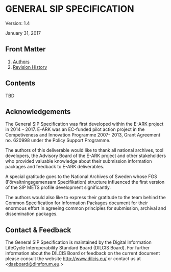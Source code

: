 GENERAL SIP SPECIFICATION
=============================================

Version: 1.4

January 31, 2017

Front Matter
------------
1. [Authors](authors)
2. [Revision History](history)

Contents
--------


TBD

Acknowledgements
----------------
The General SIP Specification was first developed within the E-ARK project in 2014 – 2017. E-ARK was an EC-funded pilot action project in the Competiveness and Innovation Programme 2007- 2013, Grant Agreement no. 620998 under the Policy Support Programme.

The authors of this deliverable would like to thank all national archives, tool developers, the Advisory Board of the E-ARK project and other stakeholders who provided valuable knowledge about their submission information packages and feedback to E-ARK deliverables.

A special gratitude goes to the National Archives of Sweden whose FGS (Förvaltningsgemensam Specifikation) structure influenced the first version of the SIP METS profile development significantly.

The authors would also like to express their gratitude to the team behind the Common Specification for Information Packages document for their enormous effort in agreeing common principles for submission, archival and dissemination packages.


Contact & Feedback
------------------
The General SIP Specification is maintained by the Digital Information LifeCycle Interoperability Standard Board (DILCIS Board). For further information about the DILCIS Board or feedback on the current document please consult the website http://www.dilcis.eu/ or contact us at
<dasboard@dlmforum.eu.>
 
